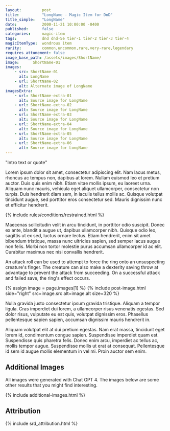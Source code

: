 ```yaml
---
layout:         post
title:          "LongName - Magic Item for DnD"
title_simple:   "LongName"
date:           2000-11-21 10:00:00 -0400
published:      false
categories:     magic-item
tags:           dnd dnd-5e tier-1 tier-2 tier-3 tier-4
magicItemType:  wondrous item
rarity:         common,uncommon,rare,very-rare,legendary
requires_attunement: false
image_base_path: /assets/images/ShortName/
image:      ShortName-01
images:
    - src: ShortName-01
      alt: LongName
    - url: ShortName-02
      alt: Alternate image of LongName
imagesExtra:
    - url: ShortName-extra-01
      alt: Source image for LongName
    - url: ShortName-extra-02
      alt: Source image for LongName
    - url: ShortName-extra-03
      alt: Source image for LongName
    - url: ShortName-extra-04
      alt: Source image for LongName
    - url: ShortName-extra-05
      alt: Source image for LongName
    - url: ShortName-extra-06
      alt: Source image for LongName
---
```


<p class="read-aloud">
    "Intro text or quote"
</p>

<!--more-->

Lorem ipsum dolor sit amet, consectetur adipiscing elit. Nam lacus metus, rhoncus ac tempus non, dapibus at lorem. Nullam euismod leo et pretium auctor. Duis quis enim nibh. Etiam vitae mollis ipsum, eu laoreet urna. Aliquam nunc mauris, vehicula eget aliquet ullamcorper, consectetur non turpis. Duis hendrerit diam sem, in iaculis tellus mollis ac. Quisque volutpat tincidunt augue, sed porttitor eros consectetur sed. Mauris dignissim nunc et efficitur hendrerit.

{% include rules/conditions/restrained.html %}

Maecenas sollicitudin velit in arcu tincidunt, in porttitor odio suscipit. Donec ex ante, blandit a augue ut, dapibus ullamcorper nibh. Quisque odio leo, sagittis ut ex sed, luctus ornare lectus. Etiam hendrerit, enim sit amet bibendum tristique, massa nunc ultricies sapien, sed semper lacus augue non felis. Morbi non tortor molestie purus accumsan ullamcorper id ac elit. Curabitur maximus nec nisi convallis hendrerit.

An attack roll can be used to attempt to force the ring onto an unsuspecting creature's finger. The creature can also make a dexterity saving throw at advantage to prevent the attack from succeeding. On a successful attack and failed save, the ring's effect occurs.

{% assign image = page.images[1] %}
{% include post-image.html side="right" src=image.src alt=image.alt size=320 %}

Nulla gravida justo consectetur ipsum gravida tristique. Aliquam a tempor ligula. Cras imperdiet dui lorem, a ullamcorper risus venenatis egestas. Sed dolor risus, vulputate eu est quis, volutpat dignissim eros. Phasellus pellentesque sapien sapien, accumsan dignissim mauris hendrerit in.

Aliquam volutpat elit at dui pretium egestas. Nam erat massa, tincidunt eget lorem id, condimentum congue sapien. Suspendisse imperdiet quam est. Suspendisse quis pharetra felis. Donec enim arcu, imperdiet ac tellus ac, mollis tempor augue. Suspendisse mollis ut erat at consequat. Pellentesque id sem id augue mollis elementum in vel mi. Proin auctor sem enim.

<div style="clear: both;"></div>

## Additional Images

All images were generated with Chat GPT 4. The images below are some other results that you might find interesting.

{% include additional-images.html %}

## Attribution

{% include srd_attribution.html %}
